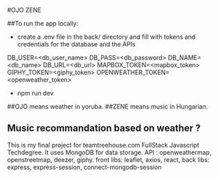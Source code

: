 #OJO ZENE

##To run the app locally:

- create a .env file in the back/ directory and fill with tokens and credentials for the database and the APIs

DB_USER=<db_user_name>
DB_PASS=<db_password>
DB_NAME=<db_name>
DB_URL=<db_url>
MAPBOX_TOKEN=<mapbox_token>
GIPHY_TOKEN=<giphy_token>
OPENWEATHER_TOKEN=<openweather_token>

- npm run dev

##OJO means weather in yoruba.
##ZENE means music in Hungarian.
## Music recommandation based on weather ?

This is my final project for teamtreehouse.com FullStack Javascript Techdegree.
It uses MongoDB for data storage.
API : openweathermap, openstreetmap, deezer, giphy.
front libs: leaflet, axios, react, 
back libs: express, express-session, connect-mongodb-session

